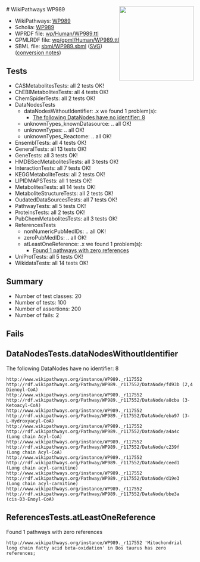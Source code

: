 <img style="float: right; width: 200px" src="../logo.png" />
# WikiPathways WP989

* WikiPathways: [WP989](https://identifiers.org/wikipathways:WP989)
* Scholia: [WP989](https://scholia.toolforge.org/wikipathways/WP989)
* WPRDF file: [wp/Human/WP989.ttl](../wp/Human/WP989.ttl)
* GPMLRDF file: [wp/gpml/Human/WP989.ttl](../wp/gpml/Human/WP989.ttl)
* SBML file: [sbml/WP989.sbml](../sbml/WP989.sbml) ([SVG](../sbml/WP989.svg)) ([conversion notes](../sbml/WP989.txt))

## Tests
* CASMetabolitesTests: all 2 tests OK!
* ChEBIMetabolitesTests: all 4 tests OK!
* ChemSpiderTests: all 2 tests OK!
* DataNodesTests
    * dataNodesWithoutIdentifier: .x we found 1 problem(s):
        * [The following DataNodes have no identifier: 8](#d2d32fa7)
    * unknownTypes_knownDatasource: .. all OK!
    * unknownTypes: .. all OK!
    * unknownTypes_Reactome: .. all OK!
* EnsemblTests: all 4 tests OK!
* GeneralTests: all 13 tests OK!
* GeneTests: all 3 tests OK!
* HMDBSecMetabolitesTests: all 3 tests OK!
* InteractionTests: all 7 tests OK!
* KEGGMetaboliteTests: all 2 tests OK!
* LIPIDMAPSTests: all 1 tests OK!
* MetabolitesTests: all 14 tests OK!
* MetaboliteStructureTests: all 2 tests OK!
* OudatedDataSourcesTests: all 7 tests OK!
* PathwayTests: all 5 tests OK!
* ProteinsTests: all 2 tests OK!
* PubChemMetabolitesTests: all 3 tests OK!
* ReferencesTests
    * nonNumericPubMedIDs: .. all OK!
    * zeroPubMedIDs: .. all OK!
    * atLeastOneReference: .x we found 1 problem(s):
        * [Found 1 pathways with zero references](#35eb778e)
* UniProtTests: all 5 tests OK!
* WikidataTests: all 14 tests OK!


## Summary

* Number of test classes: 20
* Number of tests: 100
* Number of assertions: 200
* Number of fails: 2

## Fails

<a name="d2d32fa7" />

## DataNodesTests.dataNodesWithoutIdentifier

The following DataNodes have no identifier: 8
```
http://www.wikipathways.org/instance/WP989._r117552 http://rdf.wikipathways.org/Pathway/WP989._r117552/DataNode/fd93b (2,4 Dienoyl-CoA)
http://www.wikipathways.org/instance/WP989._r117552 http://rdf.wikipathways.org/Pathway/WP989._r117552/DataNode/a8cba (3-Ketoacyl-CoA)
http://www.wikipathways.org/instance/WP989._r117552 http://rdf.wikipathways.org/Pathway/WP989._r117552/DataNode/eba97 (3-L-Hydroxyacyl-CoA)
http://www.wikipathways.org/instance/WP989._r117552 http://rdf.wikipathways.org/Pathway/WP989._r117552/DataNode/a4a4c (Long chain Acyl-CoA)
http://www.wikipathways.org/instance/WP989._r117552 http://rdf.wikipathways.org/Pathway/WP989._r117552/DataNode/c239f (Long chain Acyl-CoA)
http://www.wikipathways.org/instance/WP989._r117552 http://rdf.wikipathways.org/Pathway/WP989._r117552/DataNode/ceed1 (Long chain acyl-carnitine)
http://www.wikipathways.org/instance/WP989._r117552 http://rdf.wikipathways.org/Pathway/WP989._r117552/DataNode/d19e3 (Long chain acyl-carnitine)
http://www.wikipathways.org/instance/WP989._r117552 http://rdf.wikipathways.org/Pathway/WP989._r117552/DataNode/bbe3a (cis-D3-Enoyl-CoA)
```

<a name="35eb778e" />

## ReferencesTests.atLeastOneReference

Found 1 pathways with zero references
```
http://www.wikipathways.org/instance/WP989._r117552 'Mitochondrial long chain fatty acid beta-oxidation' in Bos taurus has zero references; 
```

